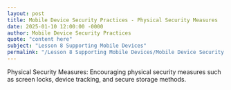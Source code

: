 ```yaml
---
layout: post
title: Mobile Device Security Practices - Physical Security Measures
date: 2025-01-10 12:00:00 -0000
author: Mobile Device Security Practices
quote: "content here"
subject: "Lesson 8 Supporting Mobile Devices"
permalink: "/Lesson 8 Supporting Mobile Devices/Mobile Device Security Practices/Mobile Device Security Practices - Physical Security Measures"
---
```


Physical Security Measures: Encouraging physical security measures such as screen locks, device tracking, and secure storage methods.
